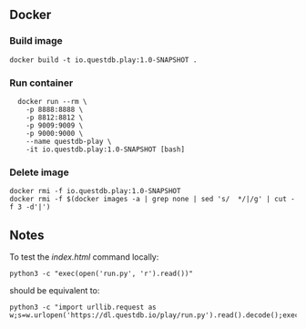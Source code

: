 ## Docker

### Build image

```shell
docker build -t io.questdb.play:1.0-SNAPSHOT .
```

### Run container

```shell
  docker run --rm \
    -p 8888:8888 \
    -p 8812:8812 \
    -p 9009:9009 \
    -p 9000:9000 \
    --name questdb-play \
    -it io.questdb.play:1.0-SNAPSHOT [bash]
```

### Delete image

```shell
docker rmi -f io.questdb.play:1.0-SNAPSHOT
docker rmi -f $(docker images -a | grep none | sed 's/  */|/g' | cut -f 3 -d'|')
```

## Notes

To test the _index.html_ command locally:

```shell
python3 -c "exec(open('run.py', 'r').read())"
```

should be equivalent to:

```shell
python3 -c "import urllib.request as w;s=w.urlopen('https://dl.questdb.io/play/run.py').read().decode();exec(s)
```
